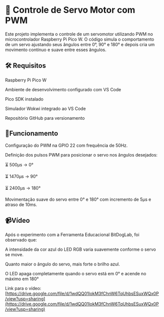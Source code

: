 # 🚀 Controle de Servo Motor com PWM 

Este projeto implementa o controle de um servomotor utilizando PWM no microcontrolador Raspberry Pi Pico W. O código simula o comportamento de um servo ajustando seus ângulos entre 0°, 90° e 180° e depois cria um movimento contínuo e suave entre esses ângulos.

## 🛠️ Requisitos

Raspberry Pi Pico W

Ambiente de desenvolvimento configurado com VS Code

Pico SDK instalado

Simulador Wokwi integrado ao VS Code

Repositório GitHub para versionamento

## 🎯Funcionamento

Configuração do PWM na GPIO 22 com frequência de 50Hz.

Definição dos pulsos PWM para posicionar o servo nos ângulos desejados:

⏳ 500µs → 0°

⏳ 1470µs → 90°

⏳ 2400µs → 180°

Movimentação suave do servo entre 0° e 180° com incremento de 5µs e atraso de 10ms.

## 📹Vídeo 

Após o experimento com a Ferramenta Educacional BitDogLab, foi observado que:

A intensidade da cor azul do LED RGB varia suavemente conforme o servo se move.

Quanto maior o ângulo do servo, mais forte o brilho azul.

O LED apaga completamente quando o servo está em 0° e acende no máximo em 180°

Link para o vídeo: [https://drive.google.com/file/d/1wdQQ01lokM3fChnW6TqUhbsESuxWQx0P/view?usp=sharing](https://drive.google.com/file/d/1wdQQ01lokM3fChnW6TqUhbsESuxWQx0P/view?usp=sharing)
